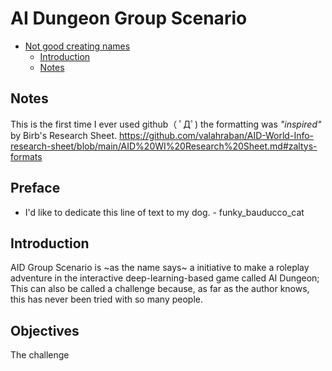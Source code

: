# AI Dungeon Group Scenario
- [Not good creating names](#im-sorry)
  * [Introduction](#introduction)
  * [Notes](#notes)

## Notes
This is the first time I ever used github（ ﾟДﾟ) the formatting was *"inspired"* by Birb's Research Sheet.
https://github.com/valahraban/AID-World-Info-research-sheet/blob/main/AID%20WI%20Research%20Sheet.md#zaltys-formats

## Preface
* I'd like to dedicate this line of text to my dog. - funky_bauducco_cat


## Introduction
AID Group Scenario is ~as the name says~ a initiative to make a roleplay adventure in the interactive deep-learning-based game called AI Dungeon;
This can also be called a challenge because, as far as the author knows, this has never been tried with so many people.

## Objectives
The challenge 
